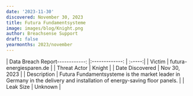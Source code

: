 ```yaml
---
date: '2023-11-30'
discovered: November 30, 2023
title: Futura Fundamentsysteme
image: images/blog/Knight.png
author: Breachsense Support
draft: false
yearmonths: 2023/november
---
```


| Data Breach Report------------:     |:-------------:    | :-----:|
| Victim      | futura-energiesparen.de      | 
| Threat Actor      | Knight      | 
| Date Discovered      | Nov 30, 2023      | 
| Description      | Futura Fundamentsysteme is the market leader in Germany in the delivery and installation of energy-saving floor panels.      | 
| Leak Size      | Unknown      | 

